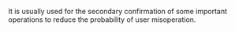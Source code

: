 It is usually used for the secondary confirmation of some important operations to reduce the probability of user misoperation.
